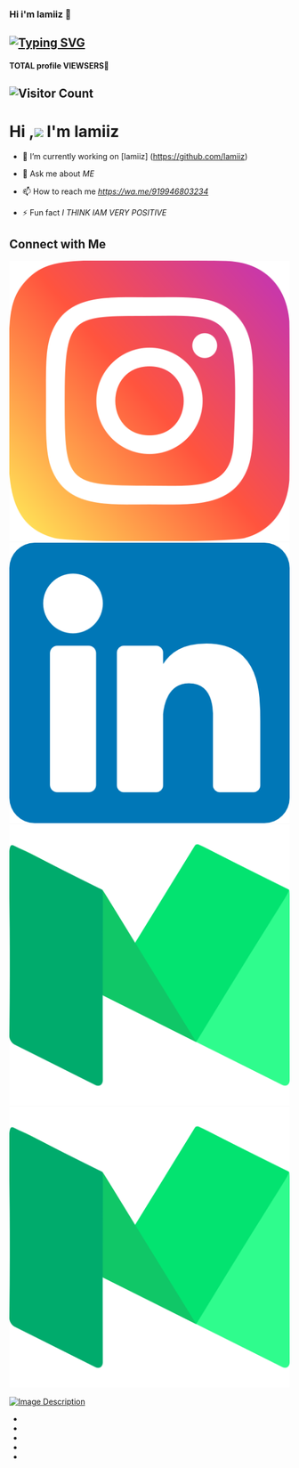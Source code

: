 

### Hi i'm lamiiz 👋

## [![Typing SVG](https://readme-typing-svg.herokuapp.com?font=Lemon+milk&color=F7000&lines=Hi...++im+lamiiz;Welcome+to+my+profile;full+stack+developer)](https://git.io/typing-svg)
#### TOTAL profile VIEWSERS📍
## ![Visitor Count](https://profile-counter.glitch.me/typegrapher/count.svg)


# Hi ,<a href="Hey"><img src="https://raw.githubusercontent.com/TOXIC-DEVIL/TOXIC-DEVIL/TOXIC-DEVIL-OFFICIAL/media/Hi.gif" width="48px"></a> I'm lamiiz&nbsp;




- 🔭 I’m currently working on [lamiiz] (https://github.com/lamiiz)

- 💬 Ask me about *ME*

- 📫 How to reach me *https://wa.me/919946803234*

- ⚡ Fun fact *I THINK IAM VERY POSITIVE*


## Connect with Me

[![Instagram](images/instagram.png)](https://www.instagram.com/your_username/)
[![LinkedIn](images/linkedin.png)](https://www.linkedin.com/in/your_username/)
[![Facebook](images/medium.png)](https://www.facebook.com/your_username/)
[![WhatsApp](images/medium.png)](https://wa.me/your_phonenumber/)



[![Image Description](https://i.ibb.co/qWjRk4x/Screenshot-from-2023-08-07-12-25-01.png)](https://muhammedlamees.great-site.net/)



<!DOCTYPE html>
<html lang="en">
<head>
    <meta charset="UTF-8">
    <meta http-equiv="X-UA-Compatible" content="IE=edge">
    <meta name="viewport" content="width=device-width, initial-scale=1.0">
    <script src="https://kit.fontawesome.com/951c4a8ced.js" crossorigin="anonymous"></script>
    <title>CSS 3D Isometric Social Media Icon Hover Effects  Fontawesome Icons</title>
    <link rel="stylesheet" href="style.css">
</head>
<body>
    <ul>
        <li>
            <a href="#" >
                <span></span>
                <span></span>
                <span></span>
                <span></span>
                <span class="fa fa-facebook"></span>
            </a>
        </li>
        <li>
            <a href="#">
                <span></span>
                <span></span>
                <span></span>
                <span></span>
                <span class="fa fa-twitter"></span>
            </a>
        </li>
        <li>
            <a href="#">
                <span></span>   
                <span></span>
                <span></span>
                <span></span>
                <span class="fa fa-whatsapp"></span>
            </a>
        </li>
        <li>
            <a href="#">
                <span></span>
                <span></span>
                <span></span>
                <span></span>
                <span class="fa fa-linkedin"></span>
            </a>
        </li>
        <li>
            <a href="#">
                <span></span>
                <span></span>
                <span></span>
                <span></span>
                <span class="fa fa-instagram"></span>
            </a>
        </li>
    </ul>
</body>
</html>

